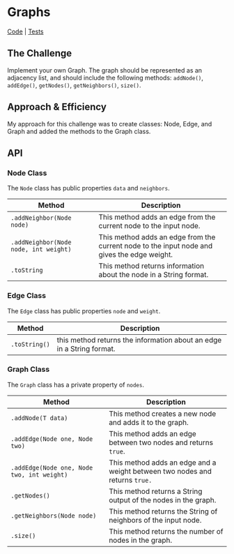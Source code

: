# Graphs
[Code](../src/main/java/graph) | [Tests](../src/test/java/graph)

## The Challenge
Implement your own Graph. The graph should be represented as an adjacency list, and should include the following methods: `addNode()`, `addEdge()`, `getNodes()`, `getNeighbors()`, `size()`.

## Approach & Efficiency
My approach for this challenge was to create classes: Node, Edge, and Graph and added the methods to the Graph class.

## API
### Node Class
The `Node` class has public properties `data` and `neighbors`.

Method | Description
------ | -------
`.addNeighbor(Node node)` | This method adds an edge from the current node to the input node.
`.addNeighbor(Node node, int weight)` | This method adds an edge from the current node to the input node and gives the edge weight.
`.toString` | This method returns information about the node in a String format.

### Edge Class
The `Edge` class has public properties `node` and `weight`.

Method | Description
------ | -------
`.toString()` | this method returns the information about an edge in a String format.

### Graph Class
The `Graph` class has a private property of `nodes`.

Method | Description
------ | -------
`.addNode(T data)` | This method creates a new node and adds it to the graph.
`.addEdge(Node one, Node two)` | This method adds an edge between two nodes and returns `true`.
`.addEdge(Node one, Node two, int weight)` | This method adds an edge and a weight between two nodes and returns `true.`
`.getNodes()` | This method returns a String output of the nodes in the graph.
`.getNeighbors(Node node)` | This method returns the String of neighbors of the input node.
`.size()` | This method returns the number of nodes in the graph.
